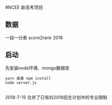 #NCEE 新高考项目

## 数据
一段一分表 score2rank 2018

## 启动
先安装node环境、mongo数据库

```
yarn 或者 npm install
node server.js
```

##
2018-7-15 合并了已有的2018招生计划中的专业限制